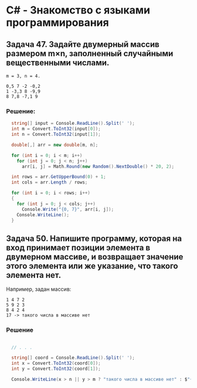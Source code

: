 # C# - Знакомство с языками программирования

## Задача 47. Задайте двумерный массив размером m×n, заполненный случайными вещественными числами.
```
m = 3, n = 4.

0,5 7 -2 -0,2
1 -3,3 8 -9,9
8 7,8 -7,1 9
```

### Решение:

```c#
  string[] input = Console.ReadLine().Split(' ');
  int m = Convert.ToInt32(input[0]);
  int n = Convert.ToInt32(input[1]);

  double[,] arr = new double[m, n];

  for (int i = 0; i < m; i++)
    for (int j = 0; j < n; j++)
      arr[i, j] = Math.Round(new Random().NextDouble() * 20, 2);

  int rows = arr.GetUpperBound(0) + 1;
  int cols = arr.Length / rows;

  for (int i = 0; i < rows; i++)
  {
    for (int j = 0; j < cols; j++)
      Console.Write("{0, 7}", arr[i, j]);
    Console.WriteLine();
  }
```

## Задача 50. Напишите программу, которая на вход принимает позиции элемента в двумерном массиве, и возвращает значение этого элемента или же указание, что такого элемента нет.

Например, задан массив:
```
1 4 7 2
5 9 2 3
8 4 2 4
17 -> такого числа в массиве нет
```

### Решение

```c#

  // . . . 

  string[] coord = Console.ReadLine().Split(' ');
  int x = Convert.ToInt32(coord[0]);
  int y = Convert.ToInt32(coord[1]);

  Console.WriteLine(x > n || y > m ? "такого числа в массиве нет" : $"{arr[x, y]}");
```
